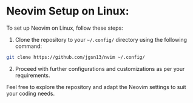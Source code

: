 # Neovim Setup on Linux:

To set up Neovim on Linux, follow these steps:

1. Clone the repository to your `~/.config/` directory using the following command:
```sh
git clone https://github.com/jgsn13/nvim ~/.config/
```
2. Proceed with further configurations and customizations as per your requirements.

Feel free to explore the repository and adapt the Neovim settings to suit your coding needs.
